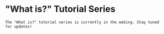 # "What is?" Tutorial Series

```{attention}
The "What is?" tutorial series is currently in the making. Stay tuned for updates!
```
